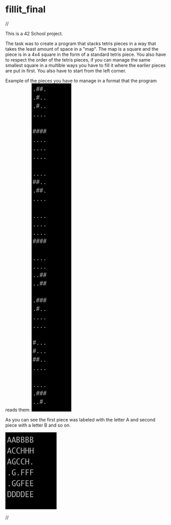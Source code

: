 # fillit_final
//
		
This is a 42 School project.

The task was to create a program that stacks tetris pieces in a way that takes the least amount of space in a "map".
The map is a square and the piece is in a 4x4 square in the form of a standard tetris piece. You also have to respect the order of the tetris pieces,
if you can manage the same smallest square in a multible ways you have to fill it where the earlier pieces are put in first. 
You also have to start from the left corner.

Example of the pieces you have to manage in a format that the program reads them:
![pieces:](https://github.com/Makenfile86/fillit_final/blob/master/pieces2.jpg?raw=true)


As you can see the first piece was labeled with the letter A and second piece with a letter B and so on.

![Results:](https://github.com/Makenfile86/fillit_final/blob/master/result.jpg?raw=true)

//
